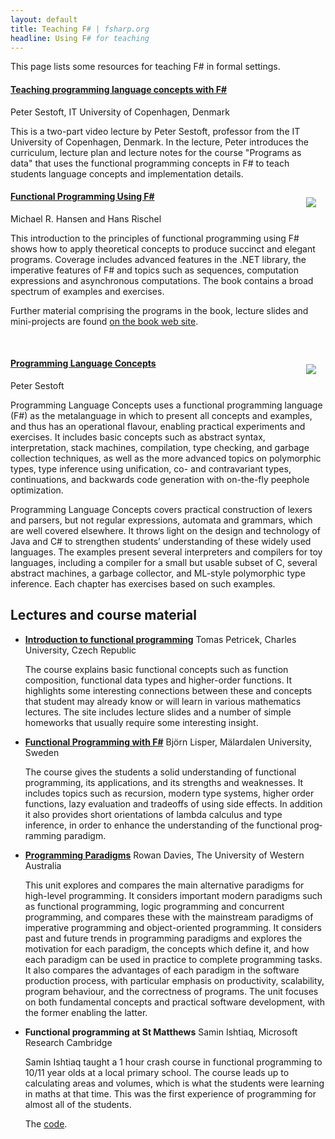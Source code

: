 ```yaml
---
layout: default
title: Teaching F# | fsharp.org
headline: Using F# for teaching
---
```


This page lists some resources for teaching F# in formal settings.

#### [Teaching programming language concepts with F#](http://channel9.msdn.com/Tags/peter-sestoft)

  Peter Sestoft, IT University of Copenhagen, Denmark
  
  This is a two-part video lecture by Peter Sestoft, professor from the IT University of Copenhagen,
  Denmark. In the lecture, Peter introduces the curriculum, lecture plan and lecture notes
  for the course "Programs as data" that uses the functional programming concepts in F# to
  teach students language concepts and implemen­tation details.

<a href="http://www.imm.dtu.dk/~mire/FSharpBook"><img src="files/fpbook.jpg" style="float:right;margin:15px;border-style:none;" /></a>

#### [Functional Programming Using F#](http://www.imm.dtu.dk/~mire/FSharpBook)

Michael R. Hansen and Hans Rischel

This introduction to the principles of functional programming using F#
shows how to apply theoretical concepts to produce succinct and elegant
programs. Coverage includes advanced features in the .NET library, the
imperative features of F# and topics such as sequences, computation
expressions and asynchronous computations. The book contains a broad
spectrum of examples and exercises.

Further material comprising the programs in the book, lecture slides and
mini-projects are found [on the book web site](http://www.imm.dtu.dk/~mire/FSharpBook/).

<div style="clear:both;">&#160;</div>

<a href="http://www.amazon.com/Programming-Language-Concepts-Undergraduate-Computer/dp/1447141555"><img src="files/sestoft.png" style="float:right;margin:15px;border-style:none;" /></a>

#### [Programming Language Concepts](http://www.amazon.com/Programming-Language-Concepts-Undergraduate-Computer/dp/1447141555)

Peter Sestoft  

Programming Language Concepts uses a functional programming language (F#) as the metalanguage in which to
present all concepts and examples, and thus has an operational flavour, enabling practical experiments
and exercises. It includes basic concepts such as abstract syntax, interpretation, stack machines,
compilation, type checking, and garbage collection techniques, as well as the more advanced topics on
polymorphic types, type inference using unification, co- and contravariant types, continuations, and
backwards code generation with on-the-fly peephole optimization.

Programming Language Concepts covers practical construction of lexers and parsers, but not regular
expressions, automata and grammars, which are well covered elsewhere. It throws light on the design
and technology of Java and C# to strengthen students’ understanding of these widely used languages.
The examples present several interpreters and compilers for toy languages, including a compiler for
a small but usable subset of C, several abstract machines, a garbage collector, and ML-style polymorphic
type inference. Each chapter has exercises based on such examples.

<h2 id="lectures-and-course-material" class="anchor">Lectures and course material</h2>

* **[Introduction to functional programming](http://tomasp.net/academic/materials/mff-fsharp-09/)**
  Tomas Petricek, Charles University, Czech Republic

  The course explains basic functional concepts such as function composition, functional data
  types and higher-order functions. It highlights some interesting connections between these
  and concepts that student may already know or will learn in various mathematics lectures. The
  site includes lecture slides and a number of simple homeworks that usually require some
  interesting insight.

* **[Functional Programming with F#](http://www.idt.mdh.se/kurser/DVA229/)**
  Björn Lisper, Mälardalen University, Sweden

  The course gives the students a solid under­standing of functional programming, its appli­cations,
  and its strengths and weaknesses. It includes topics such as recursion, modern type systems,
  higher order functions, lazy evaluation and tradeoffs of using side effects. In addition it
  also provides short orientations of lambda calculus and type inference, in order to enhance
  the understanding of the functional prog­ramming paradigm.

* **[Programming Paradigms](http://undergraduate.csse.uwa.edu.au/units/CITS3242/)**
  Rowan Davies, The University of Western Australia

  This unit explores and compares the main alternative paradigms for high-level programming. It
  considers important modern paradigms such as functional programming, logic programming and concurrent
  programming, and compares these with the mainstream paradigms of imperative programming and
  object-oriented programming. It considers past and future trends in programming paradigms and
  explores the motivation for each paradigm, the concepts which define it, and how each paradigm can
  be used in practice to complete programming tasks. It also compares the advantages of each
  paradigm in the software production process, with particular emphasis on productivity,
  scalability, program behaviour, and the correctness of programs. The unit focuses on both
  fundamental concepts and practical software development, with the former enabling the latter.

* **Functional programming at St Matthews**
  Samin Ishtiaq, Microsoft Research Cambridge

  Samin Ishtiaq taught a 1 hour crash course in functional programming to 10/11 year olds at
  a local primary school. The course leads up to calculating areas and volumes, which is what
  the students were learning in maths at that time. This was the first experience of programming
  for almost all of the students.

  The [code](https://github.com/sishtiaq/StMattFP101).

